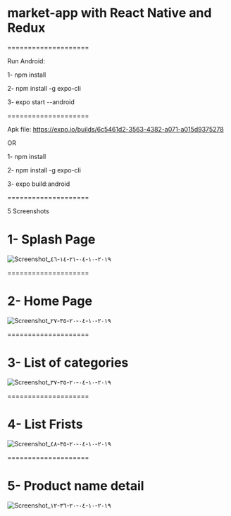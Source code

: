 # market-app with React Native and Redux

==================== 

Run Android:

1- npm install

2- npm install -g expo-cli

3- expo start --android

====================

Apk file: https://expo.io/builds/6c5461d2-3563-4382-a071-a015d9375278

OR

1- npm install 

2- npm install -g expo-cli

3- expo build:android

====================

5 Screenshots

# 1- Splash Page 
![Screenshot_٢٠١٩-١٠-٠٤-٢١-١٤-٤٦](https://user-images.githubusercontent.com/43926424/66233796-715b7400-e6ec-11e9-8a4e-ac734aa55e7b.png)

====================

# 2- Home Page
![Screenshot_٢٠١٩-١٠-٠٤-٢٠-٣٥-٢٧](https://user-images.githubusercontent.com/43926424/66232282-cb5a3a80-e6e8-11e9-81b9-b2eb927f8e03.png)

====================

# 3- List of categories
![Screenshot_٢٠١٩-١٠-٠٤-٢٠-٣٥-٣٧](https://user-images.githubusercontent.com/43926424/66232354-f04ead80-e6e8-11e9-9cd3-d00ac985d4be.png)

====================

# 4- List Frists
![Screenshot_٢٠١٩-١٠-٠٤-٢٠-٣٥-٤٨](https://user-images.githubusercontent.com/43926424/66232362-f5136180-e6e8-11e9-81cc-da19fe157a85.png)

====================

# 5- Product name detail
![Screenshot_٢٠١٩-١٠-٠٤-٢٠-٣٦-١٢](https://user-images.githubusercontent.com/43926424/66232385-fa70ac00-e6e8-11e9-9195-bb83b236039b.png)

